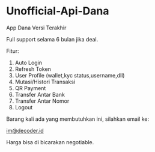 # Unofficial-Api-Dana
App Dana Versi Terakhir

Full support selama 6 bulan jika deal.

Fitur:

1. Auto Login
2. Refresh Token
3. User Profile (wallet,kyc status,username,dll)
4. Mutasi/Histori Transaksi
5. QR Payment
6. Transfer Antar Bank
7. Transfer Antar Nomor
8. Logout

Barang kali ada yang membutuhkan ini, silahkan email ke:

im@decoder.id

Harga bisa di bicarakan negotiable.

